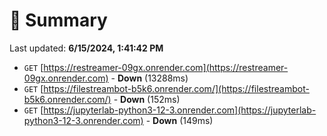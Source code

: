 # 📖 Summary
Last updated: **6/15/2024, 1:41:42 PM**

- `GET` [https://restreamer-09gx.onrender.com](https://restreamer-09gx.onrender.com) - **Down** (13288ms)
- `GET` [https://filestreambot-b5k6.onrender.com/](https://filestreambot-b5k6.onrender.com/) - **Down** (152ms)
- `GET` [https://jupyterlab-python3-12-3.onrender.com](https://jupyterlab-python3-12-3.onrender.com) - **Down** (149ms)
